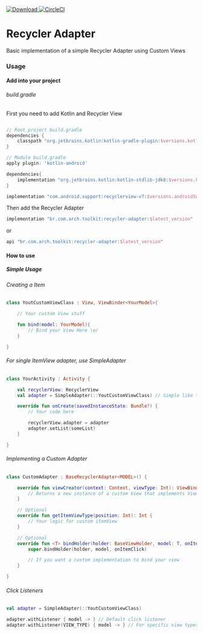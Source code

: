 [ ![Download](https://api.bintray.com/packages/methe/arch-toolkit/recycler-adapter/images/download.svg) ](https://bintray.com/methe/arch-toolkit/recycler-adapter/_latestVersion)
[![CircleCI](https://circleci.com/gh/matheus-corregiari/arch-toolkit/tree/master.svg?style=svg)](https://circleci.com/gh/matheus-corregiari/arch-toolkit/tree/master)

# Recycler Adapter

Basic implementation of a simple Recycler Adapter using Custom Views

### Usage

#### Add into your project

###### build.gradle

First you need to add Kotlin and Recycler View

```groovy

// Root project build.gradle
dependencies {
    classpath "org.jetbrains.kotlin:kotlin-gradle-plugin:$versions.kotlin"
}

// Module build.gradle
apply plugin: 'kotlin-android'

dependencies{
    implementation "org.jetbrains.kotlin:kotlin-stdlib-jdk8:$versions.kotlin"
}
```

```groovy
implementation "com.android.support:recyclerview-v7:$versions.androidSupport"
```

Then add the Recycler Adapter

```groovy
implementation "br.com.arch.toolkit:recycler-adapter:$latest_version"
```

or

```groovy
api "br.com.arch.toolkit:recycler-adapter:$latest_version"
```

#### How to use

##### Simple Usage

###### Creating a Item

```kotlin
class YoutCustomViewClass : View, ViewBinder<YourModel>{

    // Your custom View stuff

    fun bind(model: YourModel){
        // Bind your View Here \o/
    }

}
```

###### For single ItemView adapter, use SimpleAdapter

```kotlin
class YourActivity : Activity {

    val recyclerView: RecyclerView
    val adapter = SimpleAdapter(::YoutCustomViewClass) // Simple like that =)

    override fun onCreate(savedInstanceState: Bundle?) {
        // Your code here

        recyclerView.adapter = adapter
        adapter.setList(someList)
    }

}
```

###### Implementing a Custom Adapter

```kotlin
class CustomAdapter : BaseRecyclerAdapter<MODEL>() {

    override fun viewCreator(context: Context, viewType: Int): ViewBinder<*> {
        // Returns a new instance of a custom View that implements ViewBinder =D
    }

    // Optional
    override fun getItemViewType(position: Int): Int {
        // Your logic for custom itemView
    }

    // Optional
    override fun <T> bindHolder(holder: BaseViewHolder, model: T, onItemClick: ((T) -> Unit)?) {
        super.bindHolder(holder, model, onItemClick)

        // If you want a custom implementation to bind your view
    }

}
```

###### Click Listeners

```kotlin
val adapter = SimpleAdapter(::YoutCustomViewClass)

adapter.withListener { model -> } // Default click listener
adapter.withListener(VIEW_TYPE) { model -> } // For specific view types
```
